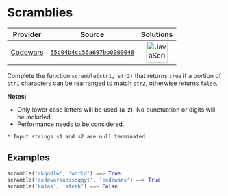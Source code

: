 [_metadata_:generated]: - "true"

# Scramblies

<!-- INFO TABLE BEGIN -->

| Provider                                        | Source                                                                               | Solutions                                                                                                                                                    |
| :---------------------------------------------: | :----------------------------------------------------------------------------------: | :----------------------------------------------------------------------------------------------------------------------------------------------------------: |
| [Codewars](../../../docs/providers/Codewars.md) | [`55c04b4cc56a697bb0000048`](https://www.codewars.com/kata/55c04b4cc56a697bb0000048) | [<img src="https://res.cloudinary.com/rascaltwo/image/upload/v1631924076/javascript_ehszr7.svg" alt="JavaScript" title="JavaScript" width="50" />](solve.js) |

<!-- INFO TABLE END -->

Complete the  function `scramble(str1, str2)` that returns `true` if a portion of ```str1``` characters can be rearranged to match ```str2```, otherwise returns ```false```.

**Notes:**
* Only lower case letters will be used (a-z). No punctuation or digits will be included.
* Performance needs to be considered.

```if:c
* Input strings s1 and s2 are null terminated.
```

## Examples

```python
scramble('rkqodlw', 'world') ==> True
scramble('cedewaraaossoqqyt', 'codewars') ==> True
scramble('katas', 'steak') ==> False
```

